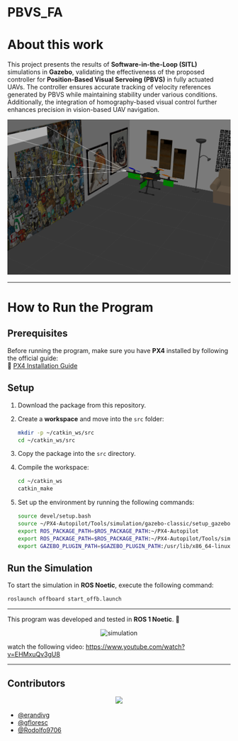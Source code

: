 # PBVS_FA

# **About this work**  

This project presents the results of **Software-in-the-Loop (SITL)** simulations in **Gazebo**, validating the effectiveness of the proposed controller for **Position-Based Visual Servoing (PBVS)** in fully actuated UAVs. The controller ensures accurate tracking of velocity references generated by PBVS while maintaining stability under various conditions. Additionally, the integration of homography-based visual control further enhances precision in vision-based UAV navigation.

![Simulation Result](picture.png)

---

# **How to Run the Program**  

## **Prerequisites**  

Before running the program, make sure you have **PX4** installed by following the official guide:  
🔗 [PX4 Installation Guide](https://docs.px4.io/main/en/dev_setup/building_px4.html)  

## **Setup**  

1. Download the package from this repository.  
2. Create a **workspace** and move into the `src` folder:  

   ```bash
   mkdir -p ~/catkin_ws/src
   cd ~/catkin_ws/src
   ```

3. Copy the package into the `src` directory.  
4. Compile the workspace:  

   ```bash
   cd ~/catkin_ws
   catkin_make
   ```

5. Set up the environment by running the following commands:  

   ```bash
   source devel/setup.bash
   source ~/PX4-Autopilot/Tools/simulation/gazebo-classic/setup_gazebo.bash ~/PX4-Autopilot ~/PX4-Autopilot/build/px4_sitl_default
   export ROS_PACKAGE_PATH=$ROS_PACKAGE_PATH:~/PX4-Autopilot
   export ROS_PACKAGE_PATH=$ROS_PACKAGE_PATH:~/PX4-Autopilot/Tools/simulation/gazebo-classic/sitl_gazebo-classic
   export GAZEBO_PLUGIN_PATH=$GAZEBO_PLUGIN_PATH:/usr/lib/x86_64-linux-gnu/gazebo-11/plugins
   ```

## **Run the Simulation**  

To start the simulation in **ROS Noetic**, execute the following command:  

```bash
roslaunch offboard start_offb.launch
```

---  

This program was developed and tested in **ROS 1 Noetic**. 🚀

<p align="center">
  <img src="./simulation.gif" alt="simulation">
</p>

watch the following video:
https://www.youtube.com/watch?v=EHMxuQv3gU8

---

## Contributors  

<p align="center">
  <a href="https://github.com/erandivg/PBVS_FA/graphs/contributors">
    <img src="https://contrib.rocks/image?repo=erandivg/PBVS_FA" />
  </a>
</p>

- [@erandivg](https://github.com/erandivg)  
- [@gfloresc](https://github.com/gfloresc)  
- [@Rodolfo9706](https://github.com/Rodolfo9706)

